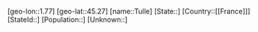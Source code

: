 ﻿---
location: [45.27,1.77]
mapzoom: [7,12] 
mapmarker: city 
type: City
tags:
- geo/City


SpocWebEntityId: 35039
isDeleted: false
confidential: public

---
[geo-lon::1.77]
[geo-lat::45.27]
[name::Tulle]
[State::]
[Country::[[France]]]
[StateId::]
[Population::]
[Unknown::]


